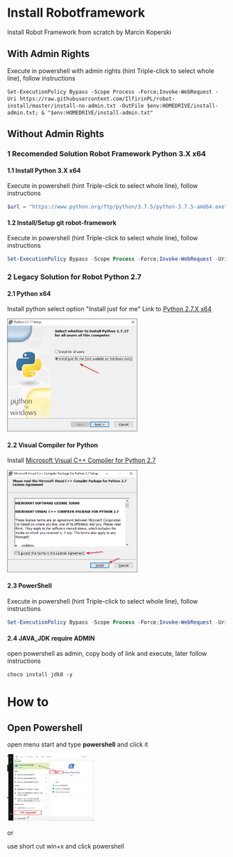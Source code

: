 

# Install Robotframework 
Install Robot Framework from scratch by Marcin Koperski

## With Admin Rights
Execute in powershell with admin rights (hint  Triple-click to select whole line), follow instructions
```
Set-ExecutionPolicy Bypass -Scope Process -Force;Invoke-WebRequest -Uri https://raw.githubusercontent.com/IlfirinPL/robot-install/master/install-no-admin.txt -OutFile $env:HOMEDRIVE/install-admin.txt; & "$env:HOMEDRIVE/install-admin.txt"
```

## Without Admin Rights
### 1 Recomended Solution Robot Framework Python 3.X  x64
#### 1.1 Install Python 3.X x64
Execute in powershell (hint  Triple-click to select whole line), follow instructions
```powershell
$url = "https://www.python.org/ftp/python/3.7.5/python-3.7.5-amd64.exe" ;$output = "$env:USERPROFILE/Downloads" ;$start_time = Get-Date; Import-Module BitsTransfer ; Start-BitsTransfer -Source $url -Destination $output; Write-Output "Time taken: $((Get-Date).Subtract($start_time).Seconds) second(s)" ; & "$env:USERPROFILE/Downloads/python-3.7.5-amd64.exe"
```

#### 1.2 Install/Setup git robot-framework
Execute in powershell (hint  Triple-click to select whole line), follow instructions
```powershell
Set-ExecutionPolicy Bypass -Scope Process -Force;Invoke-WebRequest -Uri https://raw.githubusercontent.com/IlfirinPL/robot-install/master/install-no-admin.txt -OutFile $env:HOMEDRIVE/install-no-admin.ps1; & "$env:HOMEDRIVE/install-no-admin.ps1"
```

### 2 Legacy Solution for Robot Python 2.7
#### 2.1 Python x64
Install python select option "Install just for me"
Link to [Python 2.7.X x64](https://www.python.org/ftp/python/2.7.17/python-2.7.17.amd64.msi) 

<img src="https://github.com/IlfirinPL/robot-install/raw/master/img/Python%202.7.17%20Setup.png" width="300">


#### 2.2 Visual Compiler for Python
Install [Microsoft Visual C++ Compiler for Python 2.7](https://www.microsoft.com/en-us/download/details.aspx?id=44266)

<img src="https://github.com/IlfirinPL/robot-install/raw/master/img/VC27.png" width="300">

#### 2.3 PowerShell
Execute in powershell (hint  Triple-click to select whole line), follow instructions

```powershell
Set-ExecutionPolicy Bypass -Scope Process -Force;Invoke-WebRequest -Uri https://raw.githubusercontent.com/IlfirinPL/robot-install/master/install-no-admin.python.2.7.txt -OutFile $env:HOMEDRIVE/install-no-admin.python.2.7.ps1; & "$env:HOMEDRIVE/install-no-admin.python.2.7.ps1"
```

#### 2.4 JAVA_JDK require ADMIN
open powershell as admin, copy body of link and execute, later follow instructions

```shell
choco install jdk8 -y
```

# How to 
## Open Powershell

open menu start and type **powershell** and click it

<img src="https://github.com/IlfirinPL/robot-install/raw/master/img/powershell.png" width="200">

or

use short cut win+x and click powershell
